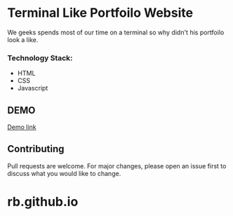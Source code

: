 # Terminal Like Portfoilo Website
We geeks spends most of our time on a terminal so why didn't his portfoilo look a like. 

### Technology Stack: 
* HTML
* CSS
* Javascript


## DEMO

[Demo link](https://curious-rishabh.github.io/rb.github.io/)

## Contributing
Pull requests are welcome. For major changes, please open an issue first to discuss what you would like to change.
# rb.github.io
